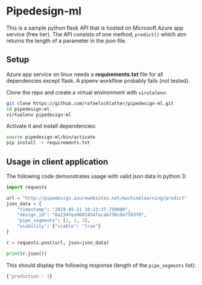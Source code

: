 # Pipedesign-ml

This is a sample python flask API that is hosted on Microsoft Azure app service (free tier). The API consists of one method, `predict()` which atm returns the length of a parameter in the json file.

## Setup
Azure app service on linux needs a **requirements.txt** file for all dependencies except flask. A pipenv workflow probably fails (not tested).

Clone the repo and create a virtual environment with `virutalenv`:
````bash
git clone https://github.com/rafaelschlatter/pipedesign-ml.git
cd pipedesign-ml
virtualenv pipedesign-ml
````

Activate it and install dependencies:
````bash
source pipedesign-ml/bin/activate
pip install -r requirements.txt
````

## Usage in client application
The following code demonstrates usage with valid json data in python 3:

````python
import requests

url = "http://pipedesign.azurewebsites.net/machinelearning/predict"
json_data = {
    "timestamp": "2019-05-21 10:13:37.750000",
    "design_id": "0a234fea9682454facab730c0a7f83f0",
    "pipe_segments": [1, 2, 3],
    "viability": {"viable": "true"}
}

r = requests.post(url, json=json_data)

print(r.json())
````

This should display the following response (length of the `pipe_segments` list):
````javascript
{'prediction': 3}
````

